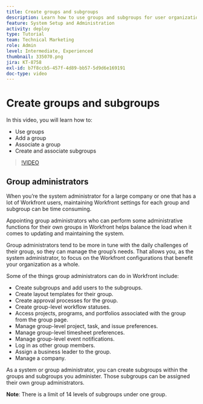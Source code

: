 ```yaml
---
title: Create groups and subgroups
description: Learn how to use groups and subgroups for user organization and permissions to work. Learn to create a group and subgroups.
feature: System Setup and Administration
activity: deploy
type: Tutorial
team: Technical Marketing
role: Admin
level: Intermediate, Experienced
thumbnail: 335070.png
jira: KT-8758
exl-id: b7f8ccb5-457f-4d89-bb57-5d9d6e169191
doc-type: video
---
```

# Create groups and subgroups

In this video, you will learn how to:

* Use groups
* Add a group
* Associate a group
* Create and associate subgroups

>[!VIDEO](https://video.tv.adobe.com/v/335070/?quality=12&learn=on&enablevpops)

## Group administrators

When you’re the system administrator for a large company or one that has a lot of Workfront users, maintaining Workfront settings for each group and subgroup can be time consuming.

Appointing group administrators who can perform some administrative functions for their own groups in Workfront helps balance the load when it comes to updating and maintaining the system.

Group administrators tend to be more in tune with the daily challenges of their group, so they can manage the group’s needs. That allows you, as the system administrator, to focus on the Workfront configurations that benefit your organization as a whole.

Some of the things group administrators can do in Workfront include:

* Create subgroups and add users to the subgroups. 
* Create layout templates for their group. 
* Create approval processes for the group. 
* Create group-level workflow statuses. 
* Access projects, programs, and portfolios associated with the group from the group page. 
* Manage group-level project, task, and issue preferences. 
* Manage group-level timesheet preferences. 
* Manage group-level event notifications. 
* Log in as other group members. 
* Assign a business leader to the group. 
* Manage a company. 

As a system or group administrator, you can create subgroups within the groups and subgroups you administer. Those subgroups can be assigned their own group administrators. 

**Note**: There is a limit of 14 levels of subgroups under one group.
